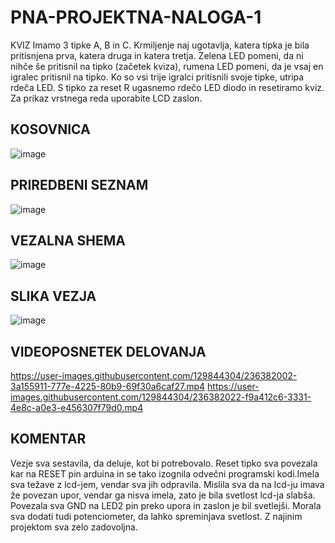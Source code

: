 # PNA-PROJEKTNA-NALOGA-1
KVIZ
Imamo 3 tipke A, B in C. Krmiljenje naj ugotavlja, katera tipka je bila pritisnjena prva, katera druga in katera tretja. Zelena LED pomeni, da ni nihče še pritisnil na tipko (začetek kviza), rumena LED pomeni, da je vsaj en igralec pritisnil na tipko. Ko so vsi trije igralci pritisnili svoje tipke, utripa rdeča LED. S tipko za reset R ugasnemo rdečo LED diodo in resetiramo kviz. Za prikaz vrstnega reda uporabite LCD zaslon.
## KOSOVNICA
![image](https://user-images.githubusercontent.com/129844304/236146448-ea5ad774-315a-466f-a62b-38cd3f63a1fa.png)
## PRIREDBENI SEZNAM
![image](https://user-images.githubusercontent.com/129844304/236380866-0b5ba76e-8f49-4561-8e16-bdc9782f5142.png)
## VEZALNA SHEMA
![image](https://user-images.githubusercontent.com/129844304/236381178-ac29b2fb-e620-4553-b858-5b99290f9d34.png)
## SLIKA VEZJA
![image](https://user-images.githubusercontent.com/129844304/236381422-ba41b0b4-bf4f-41b9-ab08-0e581bf26f69.png)
## VIDEOPOSNETEK DELOVANJA
https://user-images.githubusercontent.com/129844304/236382002-3a155911-777e-4225-80b9-69f30a6caf27.mp4
https://user-images.githubusercontent.com/129844304/236382022-f9a412c6-3331-4e8c-a0e3-e456307f79d0.mp4
## KOMENTAR
Vezje sva sestavila, da deluje, kot bi potrebovalo. Reset tipko sva povezala kar na RESET pin arduina in se tako izognila odvečni programski kodi.Imela sva težave z lcd-jem, vendar sva jih odpravila. Mislila sva da na lcd-ju imava že povezan upor, vendar ga nisva imela, zato je bila svetlost lcd-ja slabša. Povezala sva GND na LED2 pin preko upora in zaslon je bil svetlejši. Morala sva dodati tudi potenciometer, da lahko spreminjava svetlost. Z najinim projektom sva zelo zadovoljna. 

